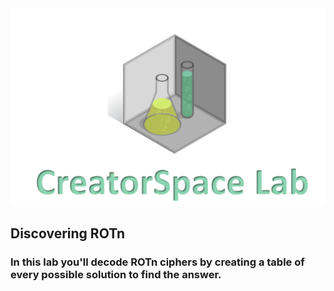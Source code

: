 
<figure class="snippetimg" style="margin: 0 auto;width:100%">
  <img src=".guides/img/LabIntro.PNG">
  </figure>
  

## Discovering ROTn
### In this lab you'll decode ROTn ciphers by creating a table of every possible solution to find the answer.  